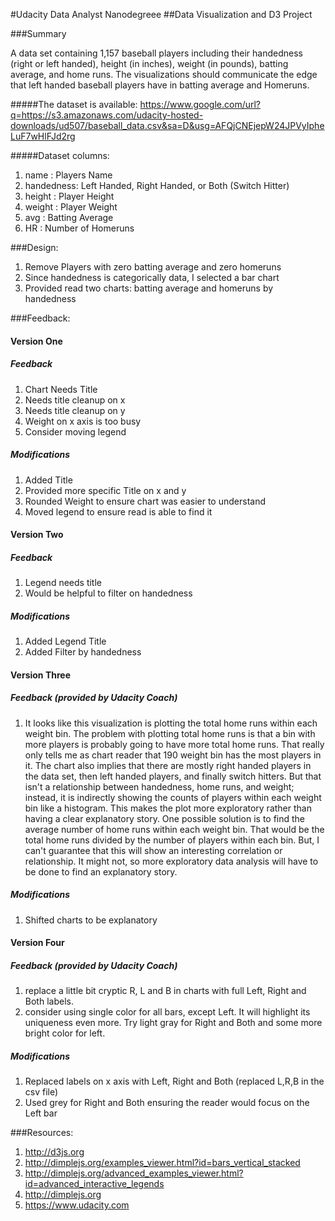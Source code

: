 #Udacity Data Analyst Nanodegreee
##Data Visualization and D3 Project

###Summary

A data set containing 1,157 baseball players including their handedness (right or left handed), height (in inches), weight (in pounds), batting average, and home runs. The visualizations should communicate the edge that left handed baseball players have in batting average and Homeruns.

#####The dataset is available:
https://www.google.com/url?q=https://s3.amazonaws.com/udacity-hosted-downloads/ud507/baseball_data.csv&sa=D&usg=AFQjCNEjepW24JPVyIpheLuF7wHlFJd2rg


#####Dataset columns:

1. name      : Players Name 
2. handedness: Left Handed, Right Handed, or Both (Switch Hitter)
3. height    : Player Height 
4. weight    : Player Weight 
5. avg       : Batting Average 
6. HR        : Number of Homeruns

###Design:

1. Remove Players with zero batting average and zero homeruns 
2. Since handedness is categorically data, I selected a bar chart 
3. Provided read two charts: batting average and homeruns by handedness

###Feedback:
#### Version One
##### Feedback
1. Chart Needs Title
2. Needs title cleanup on x
3. Needs title cleanup on y
4. Weight on x axis is too busy
5. Consider moving legend 

##### Modifications
1. Added Title 
2. Provided more specific Title on x and y 
3. Rounded Weight to ensure chart was easier to understand
4. Moved legend to ensure read is able to find it

#### Version Two 
##### Feedback
1. Legend needs title
2. Would be helpful to filter on handedness

##### Modifications
1. Added Legend Title
2. Added Filter by handedness 

#### Version Three 
##### Feedback (provided by Udacity Coach)
 1. It looks like this visualization is plotting the total home runs within each weight bin. The problem with plotting total home runs is that a bin with more players is probably going to have more total home runs. That really only tells me as chart reader that 190 weight bin has the most players in it. The chart also implies that there are mostly right handed players in the data set, then left handed players, and finally switch hitters. But that isn't a relationship between handedness, home runs, and weight; instead, it is indirectly showing the counts of players within each weight bin like a histogram. This makes the plot more exploratory rather than having a clear explanatory story.  One possible solution is to find the average number of home runs within each weight bin. That would be the total home runs divided by the number of players within each bin. But, I can't guarantee that this will show an interesting correlation or relationship. It might not, so more exploratory data analysis will have to be done to find an explanatory story.  

##### Modifications
1. Shifted charts to be explanatory

#### Version Four
##### Feedback (provided by Udacity Coach)
1. replace a little bit cryptic R, L and B in charts with full Left, Right and Both labels.
2. consider using single color for all bars, except Left. It will highlight its uniqueness even more. Try light gray for Right and Both and some more bright color for left.

##### Modifications
1. Replaced labels on x axis with Left, Right and Both (replaced L,R,B in the csv file)
2. Used grey for Right and Both ensuring the reader would focus on the Left bar
 
###Resources:

1. http://d3js.org
2. http://dimplejs.org/examples_viewer.html?id=bars_vertical_stacked
3. http://dimplejs.org/advanced_examples_viewer.html?id=advanced_interactive_legends
4. http://dimplejs.org
5. https://www.udacity.com
